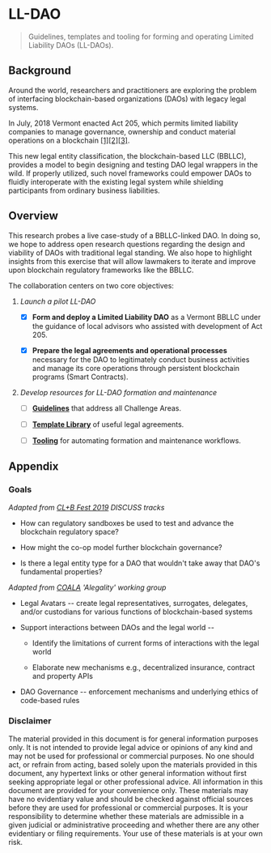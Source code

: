 # LL-DAO
> Guidelines, templates and tooling for forming and operating Limited Liability DAOs (LL-DAOs).

Background
----------

Around the world, researchers and practitioners are exploring the problem of interfacing blockchain-based organizations (DAOs) with legacy legal systems.

In July, 2018 Vermont enacted Act 205, which permits limited liability companies to manage governance, ownership and conduct material
operations on a blockchain [[1]](https://www.coindesk.com/vermontdao-state-governor-signs-bill-clearing-way-blockchain-companies)[[2]](https://legislature.vermont.gov/statutes/section/11/025/04173)[[3]](https://jimhamiltonblog.blogspot.com/2018/06/vermont-permits-llcs-to-operate.html).

This new legal entity classification, the blockchain-based LLC (BBLLC), provides a model to begin designing and testing DAO legal wrappers in the wild. If properly utilized, such novel frameworks could empower DAOs to fluidly interoperate with the existing legal system while shielding participants from ordinary business liabilities.

Overview
--------

This research probes a live case-study of a BBLLC-linked DAO. In doing so, we hope to address open research questions regarding the design and viability of DAOs with traditional legal standing. We also hope to highlight insights from this exercise that will allow lawmakers to iterate and improve upon blockchain regulatory frameworks like the BBLLC.

The collaboration centers on two core objectives:

1.  *Launch a pilot LL-DAO*

       - [X] **Form and deploy a Limited Liability DAO** as a Vermont BBLLC under the guidance of local advisors who assisted with development of Act 205.

       - [X] **Prepare the legal agreements and operational processes** necessary for the DAO to legitimately conduct business activities and manage its core operations through persistent blockchain programs (Smart Contracts).

2.  *Develop resources for LL-DAO formation and maintenance*

       - [ ] **[Guidelines](guidelines)** that address all Challenge Areas.

       - [ ] **[Template Library](templates)** of useful legal agreements.

       - [ ] **[Tooling](tooling)** for automating formation and maintenance workflows.

Appendix
--------

### Goals

*Adapted from [CL+B Fest 2019](https://legalhackers.org/clbfest2019-resources/) DISCUSS tracks*

-   How can regulatory sandboxes be used to test and advance the blockchain regulatory space?

-   How might the co-op model further blockchain governance?

-   Is there a legal entity type for a DAO that wouldn't take away that DAO's fundamental properties?

*Adapted from [COALA](https://coala.global/working-groups/) 'Alegality' working group*

-   Legal Avatars -- create legal representatives, surrogates, delegates, and/or custodians for various functions of blockchain-based systems

-   Support interactions between DAOs and the legal world --

    -   Identify the limitations of current forms of interactions with the legal world

    -   Elaborate new mechanisms e.g., decentralized insurance, contract and property APIs

-   DAO Governance -- enforcement mechanisms and underlying ethics of code-based rules

### Disclaimer

The material provided in this document is for general information purposes only. It is not intended to provide legal advice or opinions of any kind and may not be used for professional or commercial purposes. No one should act, or refrain from acting, based solely upon the materials provided in this document, any hypertext links or other general information without first seeking appropriate legal or other professional advice. All information in this document are provided for your convenience only. These materials may have no evidentiary value and should be checked against official sources before they are used for professional or commercial purposes. It is your responsibility to determine whether these materials are admissible in a given judicial or administrative proceeding and whether there are any other evidentiary or filing requirements. Your use of these materials is at your own risk.

